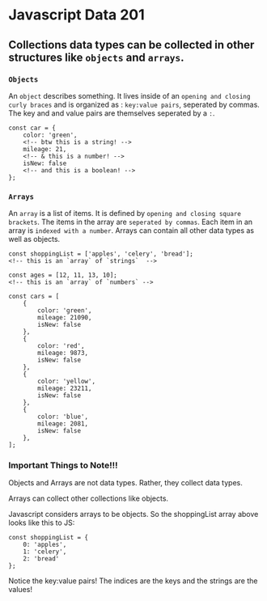 # Javascript Data 201
## Collections data types can be collected in other structures like `objects` and `arrays`.

### `Objects`
An `object` describes something. It lives inside of an `opening and closing curly braces` and is organized as : `key:value pairs`, seperated by commas. The key and and value pairs are themselves seperated by a `:`.

```
const car = {
    color: 'green', 
    <!-- btw this is a string! -->
    mileage: 21,
    <!-- & this is a number! -->
    isNew: false
    <!-- and this is a boolean! -->
};
```

### `Arrays`
An `array` is a list of items. It is defined by `opening and closing square brackets`. The items in the array are `seperated by commas`. Each item in an array is `indexed with a number`. Arrays can contain all other data types as well as objects. 
```
const shoppingList = ['apples', 'celery', 'bread'];
<!-- this is an `array` of `strings`  -->

const ages = [12, 11, 13, 10];
<!-- this is an `array` of `numbers` -->

const cars = [
    {
        color: 'green', 
        mileage: 21090,
        isNew: false
    },
    {
        color: 'red', 
        mileage: 9873,
        isNew: false
    },
    {
        color: 'yellow', 
        mileage: 23211,
        isNew: false
    },
    {
        color: 'blue', 
        mileage: 2081,
        isNew: false
    },
];
```

### Important Things to Note!!!
Objects and Arrays are not data types. Rather, they collect data types. <br>

Arrays can collect other collections like objects. <br>

Javascript considers arrays to be objects. So the shoppingList array above looks like this to JS: 
```
const shoppingList = {
    0: 'apples',
    1: 'celery',
    2: 'bread'
};
```
Notice the key:value pairs! The indices are the keys and the strings are the values! 